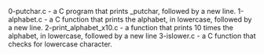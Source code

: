 0-putchar.c - a C program that prints _putchar, followed by a new line.
1-alphabet.c - a C function that prints the alphabet, in lowercase, followed by a new line.
2-print_alphabet_x10.c - a function that prints 10 times the alphabet, in lowercase, followed by a new line
3-islower.c - a C function that checks for lowercase character.
